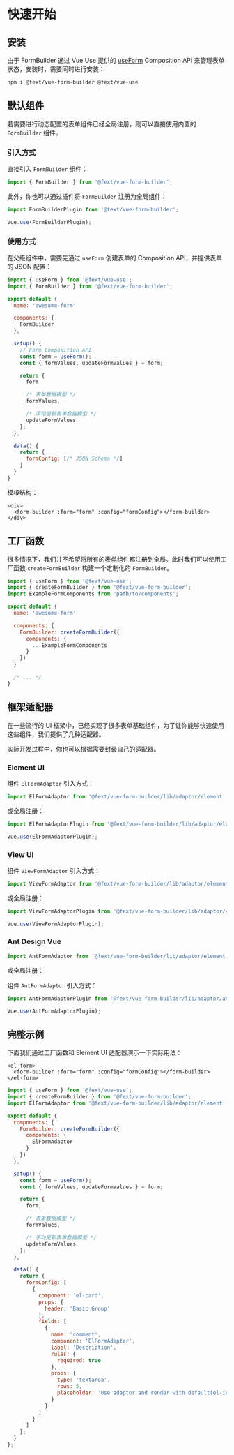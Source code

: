 # 快速开始

## 安装

由于 FormBuilder 通过 Vue Use 提供的 [useForm](../../vue-use/api/form.md) Composition API 来管理表单状态，安装时，需要同时进行安装：

```bash
npm i @fext/vue-form-builder @fext/vue-use
```

## 默认组件

若需要进行动态配置的表单组件已经全局注册，则可以直接使用内置的 `FormBuilder` 组件。

### 引入方式

直接引入 `FormBuilder` 组件：

```js
import { FormBuilder } from '@fext/vue-form-builder';
```

此外，你也可以通过插件将 `FormBuilder` 注册为全局组件：

```js
import FormBuilderPlugin from '@fext/vue-form-builder';

Vue.use(FormBuilderPlugin);
```

### 使用方式

在父级组件中，需要先通过 `useForm` 创建表单的 Composition API，并提供表单的 JSON 配置：

```js
import { useForm } from '@fext/vue-use';
import { FormBuilder } from '@fext/vue-form-builder';

export default {
  name: 'awesome-form'

  components: {
    FormBuilder
  },

  setup() {
    // Form Composition API
    const form = useForm();
    const { formValues, updateFormValues } = form;

    return {
      form

      /* 表单数据模型 */
      formValues,

      /* 手动更新表单数据模型 */
      updateFormValues
    };
  },

  data() {
    return {
      formConfig: [/* JSON Schema */]
    }
  }
}
```

模板结构：

```vue
<div>
  <form-builder :form="form" :config="formConfig"></form-builder>
</div>
```

## 工厂函数

很多情况下，我们并不希望将所有的表单组件都注册到全局。此时我们可以使用工厂函数 `createFormBuilder` 构建一个定制化的 `FormBuilder`。

```js
import { useForm } from '@fext/vue-use';
import { createFormBuilder } from '@fext/vue-form-builder';
import ExampleFormComponents from 'path/to/components';

export default {
  name: 'awesome-form'

  components: {
    FormBuilder: createFormBuilder({
      components: {
        ...ExampleFormComponents
      }
    })
  }

  /* ... */
}
```

## 框架适配器

在一些流行的 UI 框架中，已经实现了很多表单基础组件，为了让你能够快速使用这些组件，我们提供了几种适配器。

实际开发过程中，你也可以根据需要封装自己的适配器。

### Element UI

组件 `ElFormAdaptor` 引入方式：

```js
import ElFormAdaptor from '@fext/vue-form-builder/lib/adaptor/element';
```

或全局注册：

```js
import ElFormAdaptorPlugin from '@fext/vue-form-builder/lib/adaptor/element';

Vue.use(ElFormAdaptorPlugin);
```

### View UI

组件 `ViewFormAdaptor` 引入方式：

```js
import ViewFormAdaptor from '@fext/vue-form-builder/lib/adaptor/element';
```

或全局注册：

```js
import ViewFormAdaptorPlugin from '@fext/vue-form-builder/lib/adaptor/view';

Vue.use(ViewFormAdaptorPlugin);
```

### Ant Design Vue

```js
import AntFormAdaptor from '@fext/vue-form-builder/lib/adaptor/element';
```

或全局注册：

组件 `AntFormAdaptor` 引入方式：

```js
import AntFormAdaptorPlugin from '@fext/vue-form-builder/lib/adaptor/antd';

Vue.use(AntFormAdaptorPlugin);
```

## 完整示例

下面我们通过工厂函数和 Element UI 适配器演示一下实际用法：

```vue
<el-form>
  <form-builder :form="form" :config="formConfig"></form-builder>
</el-form>
```

```js
import { useForm } from '@fext/vue-use';
import { createFormBuilder } from '@fext/vue-form-builder';
import ElFormAdaptor from '@fext/vue-form-builder/lib/adaptor/element';

export default {
  components: {
    FormBuilder: createFormBuilder({
      components: {
        ElFormAdaptor
      }
    })
  },

  setup() {
    const form = useForm();
    const { formValues, updateFormValues } = form;

    return {
      form,

      /* 表单数据模型 */
      formValues,

      /* 手动更新表单数据模型 */
      updateFormValues
    };
  },

  data() {
    return {
      formConfig: [
        {
          component: 'el-card',
          props: {
            header: 'Basic Group'
          },
          fields: [
            {
              name: 'comment',
              component: 'ElFormAdaptor',
              label: 'Description',
              rules: {
                required: true
              },
              props: {
                type: 'textarea',
                rows: 5,
                placeholder: 'Use adaptor and render with default(el-input) component'
              }
            }
          ]
        }
      ]
    };
  }
};
```
